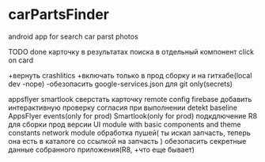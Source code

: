 # carPartsFinder
android app for search car parst photos


TODO
done карточку в результатах поиска в отдельный компонент
click on card

+вернуть crashlitics
+включать только в прод сборку и на гитхабе(local dev -nope)
-обезопасить google-services.json для git only(secrets)



appsflyer
smartlook
сверстать карточку
remote config firebase
добавить интерактивную проверку согласия при выполнении detekt baseline
AppsFlyer events(only for prod)
Smartlook(only for prod)
подкдлючение R8 для сборки прод версии
UI module with basic components and theme constants
network module
обработка пушей( ты искал запчасть, теперь она есть в каталоге со ссылкой на запчасть )
обезопасить секретные данные собранного приложения(R8, +что еще бывает)
